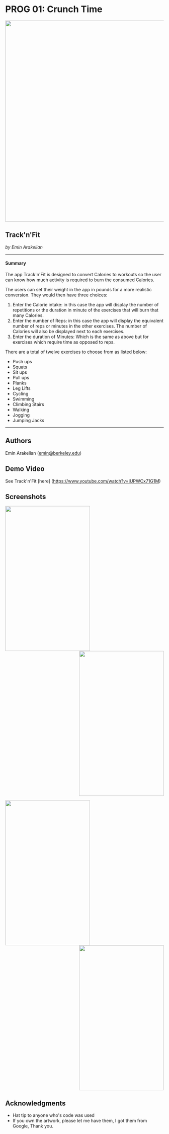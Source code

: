 # PROG 01: Crunch Time



<div><p><center>
<img src="http://s22.postimg.org/4tretykrl/Cover.png" width="640" height="640" align="right"/></center></p><BR CLEAR="both"></div>
<p></p>

## Track'n'Fit

*by Emin Arakelian*

----------





#### Summary

The app Track'n'Fit is designed to convert Calories to workouts so the user can know how  much activity is required to burn the consumed Calories. 

The users can set their weight in the app in pounds for a more realistic conversion. They would then have three choices:

 1. Enter the Calorie intake: in this case the app will display the number of repetitions or the duration in minute of the exercises that will burn that many Calories.
 2. Enter the number of Reps: in this case the app will display the equivalent number of reps or minutes in the other exercises. The number of Calories will also be displayed next to each exercises.
 3. Enter the duration of Minutes: Which is the same as above but for exercises which require time as opposed to reps.

There are a total of twelve exercises to choose from as listed below:

 - Push ups
 - Squats
 - Sit ups
 - Pull ups
 - Planks
 - Leg Lifts
 - Cycling
 - Swimming
 - Climbing Stairs
 - Walking
 - Jogging
 - Jumping Jacks


----------


## Authors

Emin Arakelian ([emin@berkeley.edu](mailto:emin@berkeley.edu))

## Demo Video

See Track'n'Fit [here] (https://www.youtube.com/watch?v=IUPWCx71G1M)

## Screenshots



<div><p><center>
<img src="http://s28.postimg.org/ckp2mguxp/image.png" width="268.8" height="460.8" align="left"/>
<img src="http://s28.postimg.org/fdia6hva5/image.png" width="268.8" height="460.8" align="right"/></center></p><BR CLEAR="both"></div>
<p></p>

<div><p><center>
<img src="http://s28.postimg.org/xf1f4apb1/image.png" width="268.8" height="460.8" align="left"/>
<img src="http://s28.postimg.org/m6in2rm3h/image.png" width="268.8" height="460.8" align="right"/>
</center></p><BR CLEAR="both"></div>
<p></p>

## Acknowledgments

* Hat tip to anyone who's code was used
* If you own the artwork, please let me have them, I got them from Google, Thank you.
